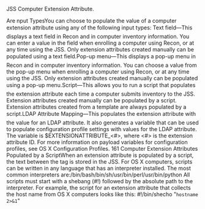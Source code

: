 JSS Computer Extension Attribute.

Are nput TypesYou can choose to populate the value of a computer extension attribute using any of the following input types: Text field—This displays a text field in Recon and in computer inventory information. You can enter a value in the field when enrolling a computer using Recon, or at any time using the JSS. Only extension attributes created manually can be populated using a text field.Pop-up menu—This displays a pop-up menu in Recon and in computer inventory information. You can choose a value from the pop-up menu when enrolling a computer using Recon, or at any time using the JSS. Only extension attributes created manually can be populated using a pop-up menu.Script—This allows you to run a script that populates the extension attribute each time a computer submits inventory to the JSS. Extension attributes created manually can be populated by a script. Extension attributes created from a template are always populated by a script.LDAP Attribute Mapping—This populates the extension attribute with the value for an LDAP attribute. It also generates a variable that can be used to populate configuration profile settings with values for the LDAP attribute. The variable is $EXTENSIONATTRIBUTE_<#>, where <#> is the extension attribute ID. For more information on payload variables for configuration profiles, see OS X Configuration Profiles.
161
Computer Extension Attributes Populated by a ScriptWhen an extension attribute is populated by a script, the text between the <result></result> tag is stored in the JSS.
For OS X computers, scripts can be written in any language that has an interpreter installed. The most common interpreters are:/bin/bash/bin/sh/usr/bin/perl/usr/bin/python
All scripts must start with a shebang (#!) followed by the absolute path to the interpreter. For example, the script for an extension attribute that collects the host name from OS X computers looks like this:
#!/bin/shecho "<result>`hostname 2>&1`</result>"